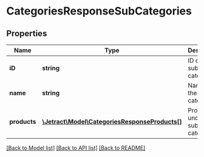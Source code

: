 # CategoriesResponseSubCategories

## Properties
Name | Type | Description | Notes
------------ | ------------- | ------------- | -------------
**iD** | **string** | ID of the sub category. | [optional] 
**name** | **string** | Name of the sub category. | [optional] 
**products** | [**\Jetract\Model\CategoriesResponseProducts[]**](CategoriesResponseProducts.md) | Products under this sub-category. | [optional] 

[[Back to Model list]](../README.md#documentation-for-models) [[Back to API list]](../README.md#documentation-for-api-endpoints) [[Back to README]](../README.md)


